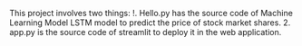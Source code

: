 This project involves two things:
!. Hello.py has the source code of Machine Learning Model  LSTM model to predict the price of stock market shares.
2. app.py is the source code of streamlit to deploy it in the web application.
